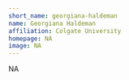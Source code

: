 ```yaml
---
short_name: georgiana-haldeman
name: Georgiana Haldeman
affiliation: Colgate University
homepage: NA
image: NA
---
```

NA
